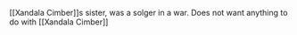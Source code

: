 [[Xandala Cimber]]s sister, was a solger in a war. Does not want anything to do with [[Xandala Cimber]]